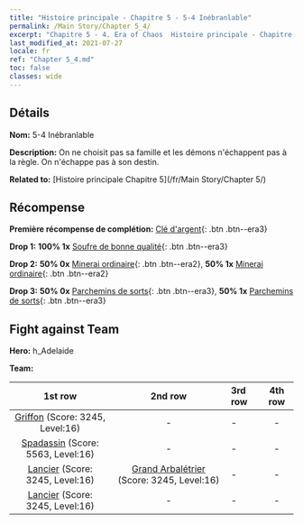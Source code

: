 ```yaml
---
title: "Histoire principale - Chapitre 5 - 5-4 Inébranlable"
permalink: /Main Story/Chapter 5_4/
excerpt: "Chapitre 5 - 4. Era of Chaos  Histoire principale - Chapitre 5_4. 5-4 Inébranlable"
last_modified_at: 2021-07-27
locale: fr
ref: "Chapter 5_4.md"
toc: false
classes: wide
---
```


## Détails

 **Nom:** 5-4 Inébranlable

 **Description:** On ne choisit pas sa famille et les démons n'échappent pas à la règle. On n'échappe pas à son destin.

 **Related to:** [Histoire principale Chapitre 5](/fr/Main Story/Chapter 5/)

## Récompense

 **Première récompense de complétion:** [Clé d'argent](/ItemsFR/con_693/){: .btn .btn--era3}

 **Drop 1:** **100% 1x** [Soufre de bonne qualité](/ItemsFR/mat_15/){: .btn .btn--era3}

 **Drop 2:** **50% 0x** [Minerai ordinaire](/ItemsFR/mat_6/){: .btn .btn--era2}, **50% 1x** [Minerai ordinaire](/ItemsFR/mat_6/){: .btn .btn--era2}

 **Drop 3:** **50% 0x** [Parchemins de sorts](/ItemsFR/con_694/){: .btn .btn--era3}, **50% 1x** [Parchemins de sorts](/ItemsFR/con_694/){: .btn .btn--era3}


## Fight against Team
 **Hero:** h_Adelaide

 **Team:**


  | 1st row | 2nd row | 3rd row | 4th row |
  |:----:|:----:|:----|:----:|
  | [Griffon](/fr/units/Griffin/) (Score: 3245, Level:16)  | - | - | - |
  | [Spadassin](/fr/units/Swordsman/) (Score: 5563, Level:16)  | - | - | - |
  | [Lancier](/fr/units/Pikeman/) (Score: 3245, Level:16)  | [Grand Arbalétrier](/fr/units/Marksman/) (Score: 3245, Level:16)  | - | - |
  | [Lancier](/fr/units/Pikeman/) (Score: 3245, Level:16)  | - | - | - |


